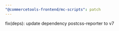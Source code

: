```yaml
---
"@commercetools-frontend/mc-scripts": patch
---
```


fix(deps): update dependency postcss-reporter to v7
